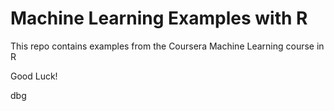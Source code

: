 Machine Learning Examples with R
================================

This repo contains examples from the Coursera Machine Learning course in
R

Good Luck!

dbg
